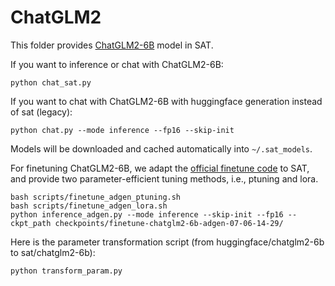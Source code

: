 # ChatGLM2

This folder provides [ChatGLM2-6B](https://github.com/THUDM/ChatGLM2-6B) model in SAT.

If you want to inference or chat with ChatGLM2-6B:

```
python chat_sat.py
```

If you want to chat with ChatGLM2-6B with huggingface generation instead of sat (legacy):

```
python chat.py --mode inference --fp16 --skip-init
```

Models will be downloaded and cached automatically into `~/.sat_models`.

For finetuning ChatGLM2-6B, we adapt the [official finetune code](https://github.com/THUDM/ChatGLM2-6B/tree/main/ptuning) to SAT, and provide two parameter-efficient tuning methods, i.e., ptuning and lora.

```
bash scripts/finetune_adgen_ptuning.sh
bash scripts/finetune_adgen_lora.sh
python inference_adgen.py --mode inference --skip-init --fp16 --ckpt_path checkpoints/finetune-chatglm2-6b-adgen-07-06-14-29/
```

Here is the parameter transformation script (from huggingface/chatglm2-6b to sat/chatglm2-6b):

```
python transform_param.py
```